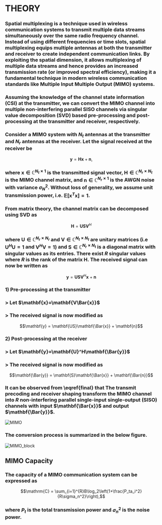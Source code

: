 # THEORY
### Spatial multiplexing is a technique used in wireless communication systems to transmit multiple data streams simultaneously over the same radio frequency channel. Instead of using different frequencies or time slots, spatial multiplexing equips multiple antennas at both the transmitter and receiver to create independent communication links. By exploiting the spatial dimension, it allows multiplexing of multiple data streams and hence provides an increased transmission rate (or improved spectral efficiency), making it a fundamental technique in modern wireless communication standards like Multiple Input Multiple Output (MIMO) systems.
### Assuming the knowledge of the channel state information (CSI) at the transmitter, we can convert the MIMO channel into multiple non-interfering parallel SISO channels via singular value decomposition (SVD) based pre-processing and post-processing at the transmitter and receiver, respectively.
### Consider a MIMO system with $N_t$ antennas at the transmitter and $N_r$ antennas at the receiver. Let the signal received at the receiver be 
```math
\mathbf{y} = \mathbf{Hx} + \mathbf{n},
```
### where $\mathbf{x}\in\mathbb{C}^{N_t\times1}$ is the transmitted signal vector, $\mathbf{H}\in\mathbb{C}^{N_r\times N_t}$ is the MIMO channel matrix, and $\mathbf{n}\in\mathbb{C}^{N_r\times1}$ is the AWGN noise with variance $\sigma_N^2$. Without loss of generality, we assume unit transmission power, i.e. $\mathbb{E}[\mathbf{x}^T\mathbf{x}]=1$.
### From matrix theory, the channel matrix can be decomposed using  SVD as
```math
 \mathbf{H} = \mathbf{USV}^H
```
### where $\mathbf{U}\in\mathbb{C}^{N_r\times N_r}$ and $\mathbf{V}\in\mathbb{C}^{N_t\times N_t}$ are unitary matrices (i.e $\mathbf{U}^H\mathbf{U}=1$ and $\mathbf{V}^H\mathbf{V}=1)$ and $\mathbf{S}\in\mathbb{C}^{N_r\times N_t}$ is a diagonal matrix with singular values as its entries. There exist $R$ singular values where $R$ is the rank of the matrix H. The received signal can now be written as
```math
 \mathbf{y} = \mathbf{USV}^H\mathbf{x} + \mathbf{n}
```
### 1) Pre-processing at the transmitter
###     > Let $\mathbf{x}=\mathbf{V\Bar{x}}$
###     > The received signal is now modified as 
```math
\mathbf{y} = \mathbf{US}\mathbf{\Bar{x}} + \mathbf{n}
```
### 2) Post-processing at the receiver
### > Let $\mathbf{y}=\mathbf{U}^H\mathbf{\Bar{y}}$
### > The received signal is now modified as 
```math
\mathbf{\Bar{y}} = \mathbf{S}\mathbf{\Bar{x}} + \mathbf{\Bar{n}}
```
### It can be observed from \eqref{final} that The transmit precoding and receiver shaping transform the MIMO channel into $R$ non-interfering parallel single-input single-output (SISO) channels with input $\mathbf{\Bar{x}}$ and output $\mathbf{\Bar{y}}$.
![MIMO](https://github.com/virtual-labs/exp-spatial-multiplexing-iiith/assets/81808633/0c9ba7d9-2af9-43ef-9981-a17486a3bbaf)
### The conversion process is summarized in the below figure.
![MIMO_block](https://github.com/virtual-labs/exp-spatial-multiplexing-iiith/assets/81808633/94b34b77-0d16-451d-a5ca-50c4c2d61e66)
## MIMO Capacity
### The capacity of a MIMO communication system can be expressed as
```math
\mathrm{C} = \sum_{i=1}^{R}B\log_2\left(1+\frac{P_ta_i^2}{R\sigma_n^2}\right),
```
### where $P_t$ is the total transmission power and $\sigma_n^2$ is the noise power.
